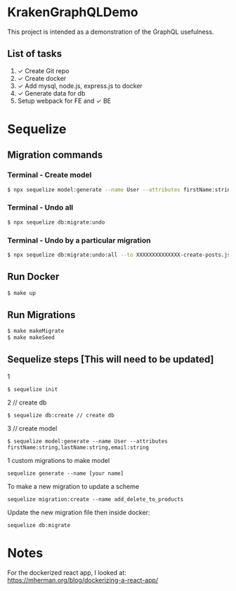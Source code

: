 # KrakenGraphQLDemo

This project is intended as a demonstration of the GraphQL usefulness.

## List of tasks

1. ✓ Create Git repo
2. ✓ Create docker
3. ✓ Add mysql, node.js, express.js to docker
4. ✓ Generate data for db
5. Setup webpack for FE and ✓ BE

# Sequelize

## Migration commands

### Terminal - Create model

```sh
$ npx sequelize model:generate --name User --attributes firstName:string,lastName:string,email:string
```

### Terminal - Undo all

```sh
$ npx sequelize db:migrate:undo
```

### Terminal - Undo by a particular migration

```sh
$ npx sequelize db:migrate:undo:all --to XXXXXXXXXXXXXX-create-posts.js
```

## Run Docker

```sh
$ make up
```

## Run Migrations

```sh
$ make makeMigrate
$ make makeSeed
```

## Sequelize steps [This will need to be updated]

1

```
$ sequelize init
```

2 // create db

```
$ sequelize db:create // create db
```

3 // create model

```
$ sequelize model:generate --name User --attributes firstName:string,lastName:string,email:string
```

1
custom migrations to make model

```
sequelize generate --name [your name]
```

To make a new migration to update a scheme
```
sequelize migration:create --name add_delete_to_products 
```
Update the new migration file then inside docker:
```
sequelize db:migrate
```

# Notes

For the dockerized react app, I looked at:
https://mherman.org/blog/dockerizing-a-react-app/
